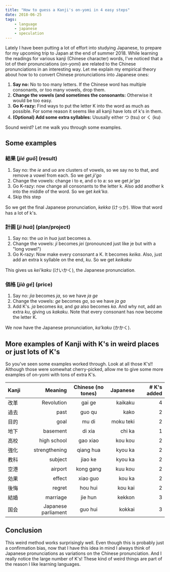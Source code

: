 ```yaml
---
title: "How to guess a Kanji's on-yomi in 4 easy steps"
date: 2018-06-25
tags:
    - language
    - japanese
    - speculation
---
```

Lately I have been putting a lot of effort into studying Japanese, to prepare for my upcoming trip to Japan at the end of summer 2018. While learning the readings for various kanji (Chinese character) words, I've noticed that a lot of their pronunciations (_on-yomi_) are related to the Chinese pronunciations in an interesting way. Let me explain my empirical theory about how to to convert Chinese pronunciations into Japanese ones:

<!-- TEASER_END -->

1. <b>Say no:</b> No to too many letters. If the Chinese word has multiple consonants, or too many vowels, drop them.
2. <b>Change the vowels (and sometimes the consonants:</b> Otherwise it would be too easy.
3. <b>Go K-razy:</b> Find ways to put the letter K into the word as much as possible. For some reason it seems like all kanji have lots of k's in them.
4. <b>(Optional) Add some extra syllables:</b> Ususally either つ (tsu) or く (ku)

Sound weird? Let me walk you through some examples.

## Some examples
### 結果 [_jié guǒ_] (result)
1. Say no: the _ie_ and _uo_ are clusters of vowels, so we say no to that, and remove a vowel from each. So we get _ji'go_
2. Change the vowels: change i to e, and o to a: so we get _je'ga_
3. Go K-razy: now change all consonants to the letter k. Also add another k into the middle of the word. So we get _kek'ka_.
4. Skip this step

So we get the final Japanese pronunciation, _kekka_ (けっか). Wow that word has a lot of k's.

### 計画 [_jì huà_] (plan/project)
1. Say no: the _ua_ in _hua_ just becomes a.
2. Change the vowels: _ji_ becomes _jei_ (pronounced just like je but with a "long vowel")
3. Go K-razy: Now make every consonant a K. It becomes _keika_. Also, just add an extra k syllable on the end, _ku_. So we get _keikaku_

This gives us _kei'kaku_ (けいかく), the Japanese pronunciation.

### 価格 [_jià gé_] (price)
1. Say no: _jia_ becomes _ja_, so we have _ja ge_
2. Change the vowels: _ge_ becomes _ga_, so we have _ja ga_
3. Add K's. _ja_ becomes _ka_, and _ga_ also becomes _ka_. And why not, add an extra _ku_, giving us _kakaku_. Note that every consonant has now become the letter K.

We now have the Japanese pronunciation, _ka'kaku_ (かかく).

## More examples of Kanji with K's in weird places or just lots of K's
So you've seen some examples worked through. Look at all those K's!! Although those were somewhat cherry-picked, allow me to give some more examples of on-yomi with tons of extra K's.

| Kanji       | Meaning | Chinese (no tones) | Japanese  | # K's added|
| ---------------|---: |:-------------------:|---:| -----------:
| 改革    | Revolution | gai ge | kaikaku | 4 |
| 過去 | past | guo qu | kako | 2 |
| 目的 | goal | mu di | moku teki | 2 | 
| 地下 | basement | di xia | chi ka | 1 |
| 高校 | high school | gao xiao | kou kou | 2 |
| 強化 | strengthening | qiang hua | kyou ka | 2 |
| 教科 | subject | jiao ke | kyou ka | 2 |
| 空港 | airport | kong gang | kuu kou | 2 |
| 効果 | effect | xiao guo | kou ka | 2 |
| 後悔 | regret | hou hui | kou kai | 2 |
| 結婚 | marriage | jie hun | kekkon | 3 |
| 国会 | Japanese parliament | guo hui | kokkai | 3 |

## Conclusion
This weird method works surprisingly well. Even though this is probably just a confirmation bias, now that I have this idea in mind I always think of Japanese pronunciations as variations on the Chinese pronunciation. And I really notice the large number of K's! These kind of weird things are part of the reason I like learning languages.
